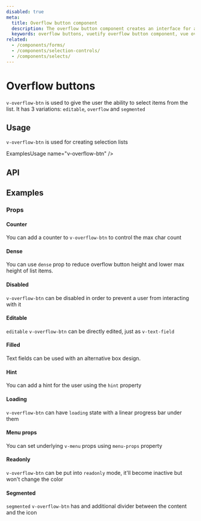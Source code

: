 ```yaml
---
disabled: true
meta:
  title: Overflow button component
  description: The overflow button component creates an interface for a select that contains additional features and functionality.
  keywords: overflow buttons, vuetify overflow button component, vue overflow button component
related:
  - /components/forms/
  - /components/selection-controls/
  - /components/selects/
---
```


# Overflow buttons

`v-overflow-btn` is used to give the user the ability to select items from the list. It has 3 variations: `editable`, `overflow` and `segmented`

<PromotedEntry />

## Usage

`v-overflow-btn` is used for creating selection lists

ExamplesUsage name="v-overflow-btn" />

## API

<ApiInline />

## Examples

### Props

#### Counter

You can add a counter to `v-overflow-btn` to control the max char count

<ExamplesExample file="v-overflow-btn/prop-counter" />

#### Dense

You can use `dense` prop to reduce overflow button height and lower max height of list items.

<ExamplesExample file="v-overflow-btn/prop-dense" />

#### Disabled

`v-overflow-btn` can be disabled in order to prevent a user from interacting with it

<ExamplesExample file="v-overflow-btn/prop-disabled" />

#### Editable

`editable` `v-overflow-btn` can be directly edited, just as `v-text-field`

<ExamplesExample file="v-overflow-btn/prop-editable" />

#### Filled

Text fields can be used with an alternative box design.

<ExamplesExample file="v-overflow-btn/prop-filled" />

#### Hint

You can add a hint for the user using the `hint` property

<ExamplesExample file="v-overflow-btn/prop-hint" />

#### Loading

`v-overflow-btn` can have `loading` state with a linear progress bar under them

<ExamplesExample file="v-overflow-btn/prop-loading" />

#### Menu props

You can set underlying `v-menu` props using `menu-props` property

<ExamplesExample file="v-overflow-btn/prop-menu-props" />

#### Readonly

`v-overflow-btn` can be put into `readonly` mode, it'll become inactive but won't change the color

<ExamplesExample file="v-overflow-btn/prop-readonly" />

#### Segmented

`segmented` `v-overflow-btn` has and additional divider between the content and the icon

<ExamplesExample file="v-overflow-btn/prop-segmented" />
